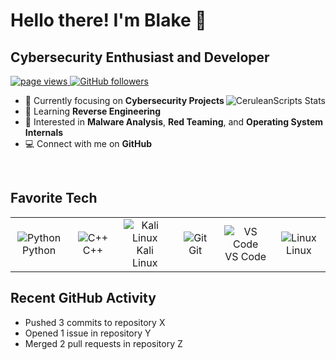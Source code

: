 # Hello there! I'm Blake 👋

## Cybersecurity Enthusiast and Developer

<p align="left">
  <a href="https://github.com/CeruleanScripts">
    <img src="https://komarev.com/ghpvc/?username=CeruleanScripts" alt="page views" />
  </a>
  <a href="https://github.com/CeruleanScripts?tab=followers">
    <img alt="GitHub followers" src="https://img.shields.io/github/followers/CeruleanScripts?style=flat&logo=github">
  </a>
</p>

<a href="#ceruleanscripts-stats">
  <img src="https://github-readme-stats.vercel.app/api?username=CeruleanScripts&show_icons=true&theme=radical" alt="CeruleanScripts Stats" align="right" />
</a>

- :office: Currently focusing on **Cybersecurity Projects**
- :seedling: Learning **Reverse Engineering**
- :speech_balloon: Interested in **Malware Analysis**, **Red Teaming**, and **Operating System Internals**
- :computer: Connect with me on **GitHub**

<br>

<h2 align="left">Favorite Tech</h2>

<table>
  <tr>
    <td align="center" width="96">
      <img src="https://img.shields.io/badge/Python-3776AB?style=flat-square&logo=python&logoColor=white" alt="Python" />
      <br>Python
    </td>
    <td align="center" width="96">
      <img src="https://img.shields.io/badge/C%2B%2B-00599C?style=flat-square&logo=c%2B%2B&logoColor=white" alt="C++" />
      <br>C++
    </td>
    <td align="center" width="96">
      <img src="https://img.shields.io/badge/Kali_Linux-557C94?style=flat-square&logo=kali-linux&logoColor=white" alt="Kali Linux" />
      <br>Kali Linux
    </td>
    <td align="center" width="96">
      <img src="https://img.shields.io/badge/Git-F05032?style=flat-square&logo=git&logoColor=white" alt="Git" />
      <br>Git
    </td>
    <td align="center" width="96">
      <img src="https://img.shields.io/badge/VS_Code-007ACC?style=flat-square&logo=visual-studio-code&logoColor=white" alt="VS Code" />
      <br>VS Code
    </td>
    <td align="center" width="96">
      <img src="https://img.shields.io/badge/Linux-FCC624?style=flat-square&logo=linux&logoColor=white" alt="Linux" />
      <br>Linux
    </td>
  </tr>
</table>

<h2 align="left">Recent GitHub Activity</h2>

<ul>
  <li>Pushed 3 commits to repository X</li>
  <li>Opened 1 issue in repository Y</li>
  <li>Merged 2 pull requests in repository Z</li>
  <!-- Add more recent activities based on your GitHub Action output -->
</ul>

